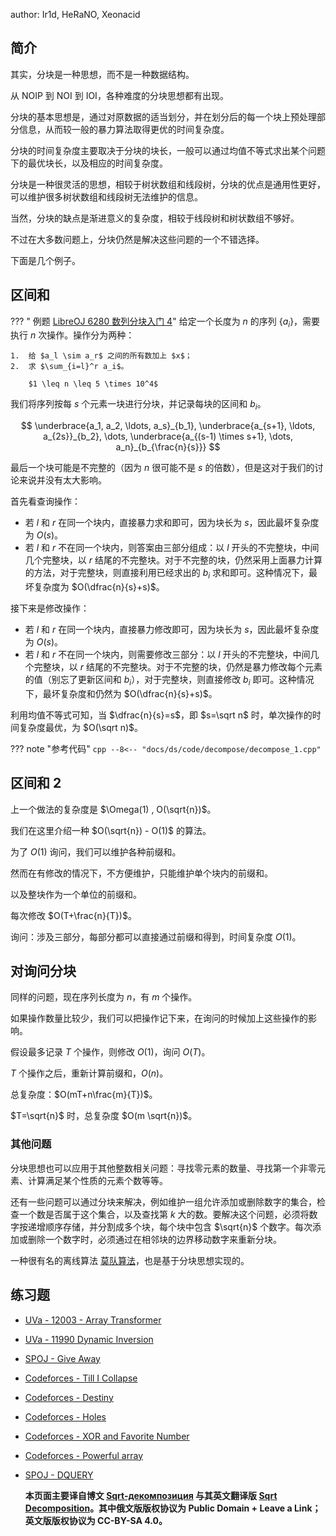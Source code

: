 author: Ir1d, HeRaNO, Xeonacid

## 简介

其实，分块是一种思想，而不是一种数据结构。

从 NOIP 到 NOI 到 IOI，各种难度的分块思想都有出现。

分块的基本思想是，通过对原数据的适当划分，并在划分后的每一个块上预处理部分信息，从而较一般的暴力算法取得更优的时间复杂度。

分块的时间复杂度主要取决于分块的块长，一般可以通过均值不等式求出某个问题下的最优块长，以及相应的时间复杂度。

分块是一种很灵活的思想，相较于树状数组和线段树，分块的优点是通用性更好，可以维护很多树状数组和线段树无法维护的信息。

当然，分块的缺点是渐进意义的复杂度，相较于线段树和树状数组不够好。

不过在大多数问题上，分块仍然是解决这些问题的一个不错选择。

下面是几个例子。

## 区间和

??? " 例题 [LibreOJ 6280 数列分块入门 4](https://loj.ac/problem/6280)"
    给定一个长度为 $n$ 的序列 $\{a_i\}$，需要执行 $n$ 次操作。操作分为两种：
    
    1.  给 $a_l \sim a_r$ 之间的所有数加上 $x$；
    2.  求 $\sum_{i=l}^r a_i$。
    
        $1 \leq n \leq 5 \times 10^4$

我们将序列按每 $s$ 个元素一块进行分块，并记录每块的区间和 $b_i$。

$$
\underbrace{a_1, a_2, \ldots, a_s}_{b_1}, \underbrace{a_{s+1}, \ldots, a_{2s}}_{b_2}, \dots, \underbrace{a_{(s-1) \times s+1}, \dots, a_n}_{b_{\frac{n}{s}}}
$$

最后一个块可能是不完整的（因为 $n$ 很可能不是 $s$ 的倍数），但是这对于我们的讨论来说并没有太大影响。

首先看查询操作：

-   若 $l$ 和 $r$ 在同一个块内，直接暴力求和即可，因为块长为 $s$，因此最坏复杂度为 $O(s)$。
-   若 $l$ 和 $r$ 不在同一个块内，则答案由三部分组成：以 $l$ 开头的不完整块，中间几个完整块，以 $r$ 结尾的不完整块。对于不完整的块，仍然采用上面暴力计算的方法，对于完整块，则直接利用已经求出的 $b_i$ 求和即可。这种情况下，最坏复杂度为 $O(\dfrac{n}{s}+s)$。

接下来是修改操作：

-   若 $l$ 和 $r$ 在同一个块内，直接暴力修改即可，因为块长为 $s$，因此最坏复杂度为 $O(s)$。
-   若 $l$ 和 $r$ 不在同一个块内，则需要修改三部分：以 $l$ 开头的不完整块，中间几个完整块，以 $r$ 结尾的不完整块。对于不完整的块，仍然是暴力修改每个元素的值（别忘了更新区间和 $b_i$），对于完整块，则直接修改 $b_i$ 即可。这种情况下，最坏复杂度和仍然为 $O(\dfrac{n}{s}+s)$。

利用均值不等式可知，当 $\dfrac{n}{s}=s$，即 $s=\sqrt n$ 时，单次操作的时间复杂度最优，为 $O(\sqrt n)$。

??? note "参考代码"
    ```cpp
    --8<-- "docs/ds/code/decompose/decompose_1.cpp"
    ```

## 区间和 2

上一个做法的复杂度是 $\Omega(1) , O(\sqrt{n})$。

我们在这里介绍一种 $O(\sqrt{n}) - O(1)$ 的算法。

为了 $O(1)$ 询问，我们可以维护各种前缀和。

然而在有修改的情况下，不方便维护，只能维护单个块内的前缀和。

以及整块作为一个单位的前缀和。

每次修改 $O(T+\frac{n}{T})$。

询问：涉及三部分，每部分都可以直接通过前缀和得到，时间复杂度 $O(1)$。

## 对询问分块

同样的问题，现在序列长度为 $n$，有 $m$ 个操作。

如果操作数量比较少，我们可以把操作记下来，在询问的时候加上这些操作的影响。

假设最多记录 $T$ 个操作，则修改 $O(1)$，询问 $O(T)$。

$T$ 个操作之后，重新计算前缀和，$O(n)$。

总复杂度：$O(mT+n\frac{m}{T})$。

$T=\sqrt{n}$ 时，总复杂度 $O(m \sqrt{n})$。

### 其他问题

分块思想也可以应用于其他整数相关问题：寻找零元素的数量、寻找第一个非零元素、计算满足某个性质的元素个数等等。

还有一些问题可以通过分块来解决，例如维护一组允许添加或删除数字的集合，检查一个数是否属于这个集合，以及查找第 $k$ 大的数。要解决这个问题，必须将数字按递增顺序存储，并分割成多个块，每个块中包含 $\sqrt{n}$ 个数字。每次添加或删除一个数字时，必须通过在相邻块的边界移动数字来重新分块。

一种很有名的离线算法 [莫队算法](../misc/mo-algo.md)，也是基于分块思想实现的。

## 练习题

-   [UVa - 12003 - Array Transformer](https://uva.onlinejudge.org/index.php?option=com_onlinejudge&Itemid=8&page=show_problem&problem=3154)
-   [UVa - 11990 Dynamic Inversion](https://uva.onlinejudge.org/index.php?option=com_onlinejudge&Itemid=8&page=show_problem&problem=3141)
-   [SPOJ - Give Away](http://www.spoj.com/problems/GIVEAWAY/)
-   [Codeforces - Till I Collapse](http://codeforces.com/contest/786/problem/C)
-   [Codeforces - Destiny](http://codeforces.com/contest/840/problem/D)
-   [Codeforces - Holes](http://codeforces.com/contest/13/problem/E)
-   [Codeforces - XOR and Favorite Number](https://codeforces.com/problemset/problem/617/E)
-   [Codeforces - Powerful array](http://codeforces.com/problemset/problem/86/D)
-   [SPOJ - DQUERY](https://www.spoj.com/problems/DQUERY)

    **本页面主要译自博文 [Sqrt-декомпозиция](http://e-maxx.ru/algo/sqrt_decomposition) 与其英文翻译版 [Sqrt Decomposition](https://cp-algorithms.com/data_structures/sqrt_decomposition.html)。其中俄文版版权协议为 Public Domain + Leave a Link；英文版版权协议为 CC-BY-SA 4.0。**

